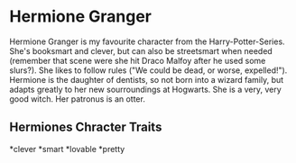 # Hermione Granger  
Hermione Granger is my favourite character from the Harry-Potter-Series. She's booksmart and clever, but can also be streetsmart when needed (remember that scene were she hit Draco Malfoy after he used some slurs?). She likes to follow rules ("We could be dead, or worse, expelled!"). Hermione is the daughter of dentists, so not born into a wizard family, but adapts greatly to her new sourroundings at Hogwarts. She is a very, very good witch. Her patronus is an otter.
## Hermiones Chracter Traits
*clever
*smart
*lovable
*pretty







































